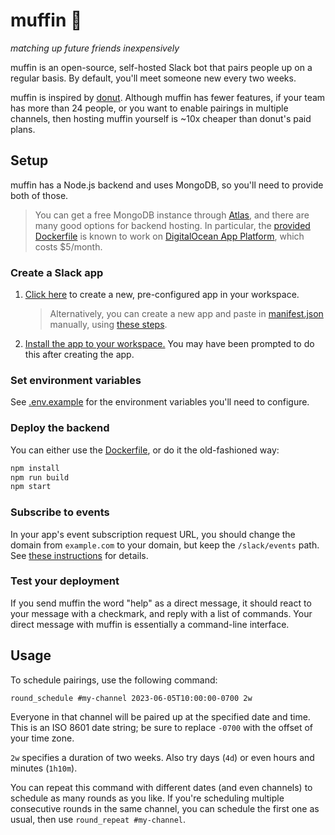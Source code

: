 # muffin 🧁

_matching up future friends inexpensively_

muffin is an open-source, self-hosted Slack bot that pairs people up on a regular basis. By default, you'll meet someone new every two weeks.

muffin is inspired by [donut](https://www.donut.com/). Although muffin has fewer features, if your team has more than 24 people, or you want to enable pairings in multiple channels, then hosting muffin yourself is ~10x cheaper than donut's paid plans.

## Setup

muffin has a Node.js backend and uses MongoDB, so you'll need to provide both of those.

> You can get a free MongoDB instance through [Atlas](https://www.mongodb.com/atlas/database), and there are many good options for backend hosting. In particular, the [provided Dockerfile](Dockerfile) is known to work on [DigitalOcean App Platform](https://www.digitalocean.com/products/app-platform), which costs $5/month.

### Create a Slack app

1. [Click here](https://api.slack.com/apps?new_app=1&manifest_json=%7B%22display_information%22%3A%7B%22name%22%3A%22muffin%22%2C%22description%22%3A%22matching%20up%20future%20friends%20inexpensively%22%2C%22background_color%22%3A%22%5Cu0023774400%22%7D%2C%22features%22%3A%7B%22bot_user%22%3A%7B%22display_name%22%3A%22muffin%22%2C%22always_online%22%3Afalse%7D%7D%2C%22oauth_config%22%3A%7B%22scopes%22%3A%7B%22bot%22%3A%5B%22app_mentions%3Aread%22%2C%22channels%3Aread%22%2C%22chat%3Awrite%22%2C%22groups%3Aread%22%2C%22im%3Ahistory%22%2C%22im%3Aread%22%2C%22im%3Awrite%22%2C%22mpim%3Aread%22%2C%22mpim%3Awrite%22%2C%22reactions%3Awrite%22%2C%22users%3Aread%22%2C%22reactions%3Aread%22%5D%7D%7D%2C%22settings%22%3A%7B%22event_subscriptions%22%3A%7B%22request_url%22%3A%22https%3A%2F%2Fexample.com%2Fslack%2Fevents%22%2C%22bot_events%22%3A%5B%22app_mention%22%2C%22message.im%22%2C%22reaction_added%22%2C%22reaction_removed%22%5D%7D%2C%22org_deploy_enabled%22%3Afalse%2C%22socket_mode_enabled%22%3Afalse%2C%22token_rotation_enabled%22%3Afalse%7D%7D) to create a new, pre-configured app in your workspace.

   > Alternatively, you can create a new app and paste in [manifest.json](manifest.json) manually, using [these steps](https://api.slack.com/reference/manifests#creating_apps).

1. [Install the app to your workspace.](https://api.slack.com/start/distributing#single_workspace_apps) You may have been prompted to do this after creating the app.

### Set environment variables

See [.env.example](.env.example) for the environment variables you'll need to configure.

### Deploy the backend

You can either use the [Dockerfile](Dockerfile), or do it the old-fashioned way:

```sh
npm install
npm run build
npm start
```

### Subscribe to events

In your app's event subscription request URL, you should change the domain from `example.com` to your domain, but keep the `/slack/events` path. See [these instructions](https://api.slack.com/apis/connections/events-api#subscribing) for details.

### Test your deployment

If you send muffin the word "help" as a direct message, it should react to your message with a checkmark, and reply with a list of commands. Your direct message with muffin is essentially a command-line interface.

## Usage

To schedule pairings, use the following command:

```
round_schedule #my-channel 2023-06-05T10:00:00-0700 2w
```

Everyone in that channel will be paired up at the specified date and time. This is an ISO 8601 date string; be sure to replace `-0700` with the offset of your time zone.

`2w` specifies a duration of two weeks. Also try days (`4d`) or even hours and minutes (`1h10m`).

You can repeat this command with different dates (and even channels) to schedule as many rounds as you like. If you're scheduling multiple consecutive rounds in the same channel, you can schedule the first one as usual, then use `round_repeat #my-channel`.
